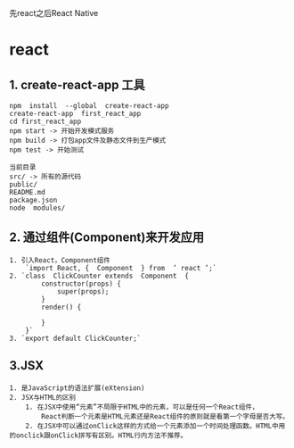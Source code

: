 先react之后React Native
# react #

## 1.  create-react-app 工具 ##

    npm  install  --global  create-react-app
    create-react-app  first_react_app
    cd first_react_app
    npm start -> 开始开发模式服务
    npm build -> 打包app文件及静态文件到生产模式
    npm test -> 开始测试

    当前目录
    src/ -> 所有的源代码
    public/
    README.md
    package.json
    node  modules/

## 2. 通过组件(Component)来开发应用 ##

    1. 引入React，Component组件
        `import React, {  Component  } from  ’ react ’;`
    2. `class  ClickCounter extends  Component  {
            constructor(props) {
                super(props);
            }
            render() {
                
            }
        }`
    3. `export default ClickCounter;`

## 3.JSX ##

    1. 是JavaScript的语法扩展(eXtension)
    2. JSX与HTML的区别
        1. 在JSX中使用“元素”不局限于HTML中的元素，可以是任何一个React组件，
            React判断一个元素是HTML元素还是React组件的原则就是看第一个字母是否大写。
        2. 在JSX中可以通过onClick这样的方式给一个元素添加一个时间处理函数。HTML中用的onclick跟onClick拼写有区别。HTML行内方法不推荐。